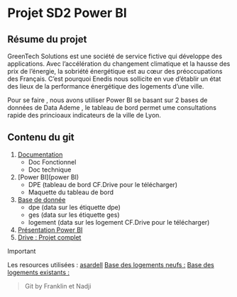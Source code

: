 # Projet SD2 Power BI


## Résume du projet

GreenTech Solutions est une société de service fictive qui développe des applications.
Avec l’accélération du changement climatique et la hausse des prix de l’énergie, la sobriété énergétique est au cœur des préoccupations des Français.
C’est pourquoi Enedis nous sollicite en vue d’établir un état des lieux de la performance énergétique des logements d’une ville.

Pour se faire , nous avons utiliser Power BI se basant sur 2 bases de données de Data Ademe , le tableau de bord permet ume consultations rapide des princioaux indicateurs de la ville de Lyon.

## Contenu du git

1. [Documentation](/Doc)
   - Doc Fonctionnel
   - Doc technique
2. [Power BI](power BI)
   - DPE (tableau de bord CF.Drive pour le télécharger)
   - Maquette du tableau de bord
3. [Base de donnée](/Data)
   - dpe (data sur les étiquette dpe)
   - ges (data sur les étiquette ges)
   - logement (data sur les logement CF.Drive pour le télécharger)
4. [Présentation Power BI](https://ooo.mmhmm.app/watch/z_9liOH6ptEYZGqLu169CK)
5. [Drive : Projet complet](https://drive.google.com/drive/folders/1CS47PKwywL1j43zN6Gp0cuFqbhoQiKbs?usp=sharing)


> [!IMPORTANT]
> Les resources utilisées : [asardell](https://github.com/asardell/IUT_SD1) [Base des logements neufs :](https://data.ademe.fr/datasets/dpe-v2-logements-neufs) [Base des logements existants :](https://data.ademe.fr/datasets/dpe-v2-logements-existants)

> Git by Franklin et Nadji
